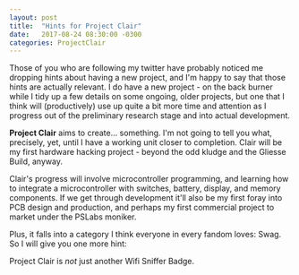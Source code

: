```yaml
---
layout: post
title:  "Hints for Project Clair"
date:   2017-08-24 08:30:00 -0300
categories: ProjectClair
---
```


Those of you who are following my twitter have probably noticed me dropping hints about having a new project, and I'm happy to say that those hints are actually relevant. I do have a new project - on the back burner while I tidy up a few details on some ongoing, older projects, but one that I think will (productively) use up quite a bit more time and attention as I progress out of the preliminary research stage and into actual development.

**Project Clair** aims to create... something. I'm not going to tell you what, precisely, yet, until I have a working unit closer to completion. Clair will be my first hardware hacking project - beyond the odd kludge and the Gliesse Build, anyway.

Clair's progress will involve microcontroller programming, and learning how to integrate a microcontroller with switches, battery, display, and memory components. If we get through development it'll also be my first foray into PCB design and production, and perhaps my first commercial project to market under the PSLabs moniker.

Plus, it falls into a category I think everyone in every fandom loves: Swag. So I will give you one more hint:

Project Clair is *not* just another Wifi Sniffer Badge.
